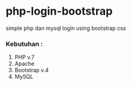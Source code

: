 # php-login-bootstrap
simple php dan mysql login using bootstrap css 

### Kebutuhan :
1. PHP v.7
2. Apache
3. Bootstrap v.4
4. MySQL
